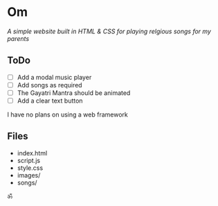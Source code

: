 # Om

*A simple website built in HTML & CSS for playing relgious songs for my parents*

## ToDo

- [ ] Add a modal music player
- [ ] Add songs as required
- [ ] The Gayatri Mantra should be animated
- [ ] Add a clear text button

I have no plans on using a web framework

## Files

* index.html
* script.js
* style.css
* images/
* songs/

ॐ 
